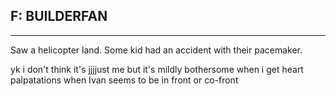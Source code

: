 ## F: BUILDERFAN
---------
Saw a helicopter land. Some kid had an accident with their pacemaker.


yk i don't think it's jjjjust me but it's mildly bothersome when i get heart palpatations when Ivan seems to be in front or co-front
